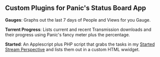 Custom Plugins for Panic's Status Board App
----------------

**Gauges**: Graphs out the last 7 days of People and Views for you Gauge.

**Torrent Progress**: Lists current and recent Transmission downloads and their progress using Panic's fancy meter plus the percentage.

**Started**: An Applescript plus PHP script that grabs the tasks in my [Started Stream Perspective](http://hackmake.org/2013/01/stream-of-tasks-perspective) and lists them out in a custom HTML wwidget.

